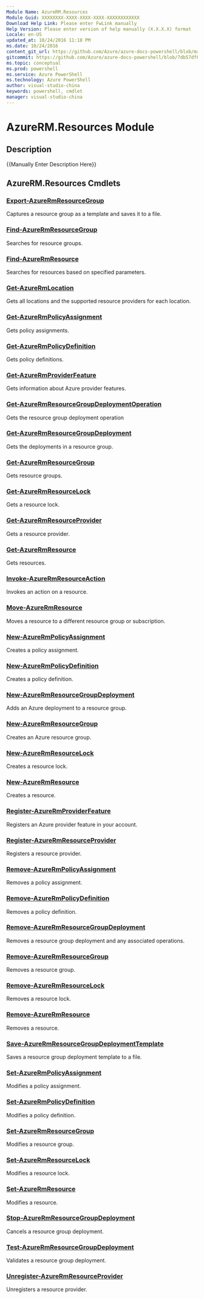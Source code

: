 ```yaml
---
Module Name: AzureRM.Resources
Module Guid: XXXXXXXX-XXXX-XXXX-XXXX-XXXXXXXXXXXX
Download Help Link: Please enter FwLink manually
Help Version: Please enter version of help manually (X.X.X.X) format
Locale: en-US
updated_at: 10/24/2016 11:18 PM
ms.date: 10/24/2016
content_git_url: https://github.com/Azure/azure-docs-powershell/blob/master/azureps-cmdlets-docs/ResourceManager/AzureRM.RedisCache/v2.2.0/AzureRM.Resources.md
gitcommit: https://github.com/Azure/azure-docs-powershell/blob/7db57df6b5e709a7c001e6de362a1240d7583ae8/azureps-cmdlets-docs/ResourceManager/AzureRM.RedisCache/v2.2.0/AzureRM.Resources.md
ms.topic: conceptual
ms.prod: powershell
ms.service: Azure PowerShell
ms.technology: Azure PowerShell
author: visual-studio-china
keywords: powershell, cmdlet
manager: visual-studio-china
---
```


# AzureRM.Resources Module
## Description
{{Manually Enter Description Here}}

## AzureRM.Resources Cmdlets
### [Export-AzureRmResourceGroup](.\Export-AzureRmResourceGroup.md)
Captures a resource group as a template and saves it to a file.


### [Find-AzureRmResourceGroup](.\Find-AzureRmResourceGroup.md)
Searches for resource groups.


### [Find-AzureRmResource](.\Find-AzureRmResource.md)
Searches for resources based on specified parameters.


### [Get-AzureRmLocation](.\Get-AzureRmLocation.md)
Gets all locations and the supported resource providers for each location.


### [Get-AzureRmPolicyAssignment](.\Get-AzureRmPolicyAssignment.md)
Gets policy assignments.


### [Get-AzureRmPolicyDefinition](.\Get-AzureRmPolicyDefinition.md)
Gets policy definitions.


### [Get-AzureRmProviderFeature](.\Get-AzureRmProviderFeature.md)
Gets information about Azure provider features.


### [Get-AzureRmResourceGroupDeploymentOperation](.\Get-AzureRmResourceGroupDeploymentOperation.md)
Gets the resource group deployment operation


### [Get-AzureRmResourceGroupDeployment](.\Get-AzureRmResourceGroupDeployment.md)
Gets the deployments in a resource group.


### [Get-AzureRmResourceGroup](.\Get-AzureRmResourceGroup.md)
Gets resource groups.


### [Get-AzureRmResourceLock](.\Get-AzureRmResourceLock.md)
Gets a resource lock.


### [Get-AzureRmResourceProvider](.\Get-AzureRmResourceProvider.md)
Gets a resource provider.


### [Get-AzureRmResource](.\Get-AzureRmResource.md)
Gets resources.


### [Invoke-AzureRmResourceAction](.\Invoke-AzureRmResourceAction.md)
Invokes an action on a resource.


### [Move-AzureRmResource](.\Move-AzureRmResource.md)
Moves a resource to a different resource group or subscription.


### [New-AzureRmPolicyAssignment](.\New-AzureRmPolicyAssignment.md)
Creates a policy assignment.


### [New-AzureRmPolicyDefinition](.\New-AzureRmPolicyDefinition.md)
Creates a policy definition.


### [New-AzureRmResourceGroupDeployment](.\New-AzureRmResourceGroupDeployment.md)
Adds an Azure deployment to a resource group.


### [New-AzureRmResourceGroup](.\New-AzureRmResourceGroup.md)
Creates an Azure resource group.


### [New-AzureRmResourceLock](.\New-AzureRmResourceLock.md)
Creates a resource lock.


### [New-AzureRmResource](.\New-AzureRmResource.md)
Creates a resource.


### [Register-AzureRmProviderFeature](.\Register-AzureRmProviderFeature.md)
Registers an Azure provider feature in your account.


### [Register-AzureRmResourceProvider](.\Register-AzureRmResourceProvider.md)
Registers a resource provider.


### [Remove-AzureRmPolicyAssignment](.\Remove-AzureRmPolicyAssignment.md)
Removes a policy assignment.


### [Remove-AzureRmPolicyDefinition](.\Remove-AzureRmPolicyDefinition.md)
Removes a policy definition.


### [Remove-AzureRmResourceGroupDeployment](.\Remove-AzureRmResourceGroupDeployment.md)
Removes a resource group deployment and any associated operations.


### [Remove-AzureRmResourceGroup](.\Remove-AzureRmResourceGroup.md)
Removes a resource group.


### [Remove-AzureRmResourceLock](.\Remove-AzureRmResourceLock.md)
Removes a resource lock.


### [Remove-AzureRmResource](.\Remove-AzureRmResource.md)
Removes a resource.


### [Save-AzureRmResourceGroupDeploymentTemplate](.\Save-AzureRmResourceGroupDeploymentTemplate.md)
Saves a resource group deployment template to a file.


### [Set-AzureRmPolicyAssignment](.\Set-AzureRmPolicyAssignment.md)
Modifies a policy assignment.


### [Set-AzureRmPolicyDefinition](.\Set-AzureRmPolicyDefinition.md)
Modifies a policy definition.


### [Set-AzureRmResourceGroup](.\Set-AzureRmResourceGroup.md)
Modifies a resource group.


### [Set-AzureRmResourceLock](.\Set-AzureRmResourceLock.md)
Modifies a resource lock.


### [Set-AzureRmResource](.\Set-AzureRmResource.md)
Modifies a resource.


### [Stop-AzureRmResourceGroupDeployment](.\Stop-AzureRmResourceGroupDeployment.md)
Cancels a resource group deployment.


### [Test-AzureRmResourceGroupDeployment](.\Test-AzureRmResourceGroupDeployment.md)
Validates a resource group deployment.


### [Unregister-AzureRmResourceProvider](.\Unregister-AzureRmResourceProvider.md)
Unregisters a resource provider.



